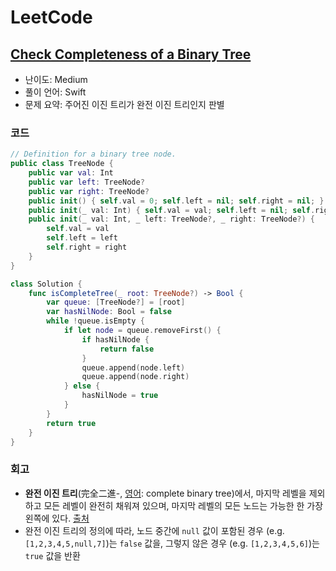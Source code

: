 # LeetCode

## [Check Completeness of a Binary Tree](https://leetcode.com/problems/check-completeness-of-a-binary-tree/)

* 난이도: Medium
* 풀이 언어: Swift
* 문제 요약: 주어진 이진 트리가 완전 이진 트리인지 판별

### 코드

```swift
// Definition for a binary tree node.
public class TreeNode {
    public var val: Int
    public var left: TreeNode?
    public var right: TreeNode?
    public init() { self.val = 0; self.left = nil; self.right = nil; }
    public init(_ val: Int) { self.val = val; self.left = nil; self.right = nil; }
    public init(_ val: Int, _ left: TreeNode?, _ right: TreeNode?) {
        self.val = val
        self.left = left
        self.right = right
    }
}

class Solution {
    func isCompleteTree(_ root: TreeNode?) -> Bool {
        var queue: [TreeNode?] = [root]
        var hasNilNode: Bool = false
        while !queue.isEmpty {
            if let node = queue.removeFirst() {
                if hasNilNode {
                    return false
                }
                queue.append(node.left)
                queue.append(node.right)
            } else {
                hasNilNode = true
            }
        }
        return true
    }
}
```

### 회고

* **완전 이진 트리**(完全二進-, [영어](https://ko.wikipedia.org/wiki/영어): complete binary tree)에서, 마지막 레벨을 제외하고 모든 레벨이 완전히 채워져 있으며, 마지막 레벨의 모든 노드는 가능한 한 가장 왼쪽에 있다. [출처](https://ko.wikipedia.org/wiki/이진_트리)
* 완전 이진 트리의 정의에 따라, 노드 중간에 `null` 값이 포함된 경우 (e.g. `[1,2,3,4,5,null,7]`)는 `false` 값을, 그렇지 않은 경우 (e.g. `[1,2,3,4,5,6]`)는 `true` 값을 반환